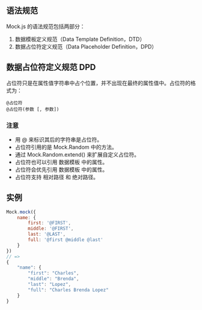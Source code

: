 ## 语法规范

Mock.js 的语法规范包括两部分：

1. 数据模板定义规范（Data Template Definition，DTD）
2. 数据占位符定义规范（Data Placeholder Definition，DPD）

## 数据占位符定义规范 DPD

占位符只是在属性值字符串中占个位置，并不出现在最终的属性值中。占位符的格式为：

```
@占位符
@占位符(参数 [, 参数])
```

### 注意

- 用 @ 来标识其后的字符串是占位符。
- 占位符引用的是 Mock.Random 中的方法。
- 通过 Mock.Random.extend() 来扩展自定义占位符。
- 占位符也可以引用 数据模板 中的属性。
- 占位符会优先引用 数据模板 中的属性。
- 占位符支持 相对路径 和 绝对路径。

## 实例

```js
Mock.mock({
    name: {
        first: '@FIRST',
        middle: '@FIRST',
        last: '@LAST',
        full: '@first @middle @last'
    }
})
// =>
{
    "name": {
        "first": "Charles",
        "middle": "Brenda",
        "last": "Lopez",
        "full": "Charles Brenda Lopez"
    }
}
```